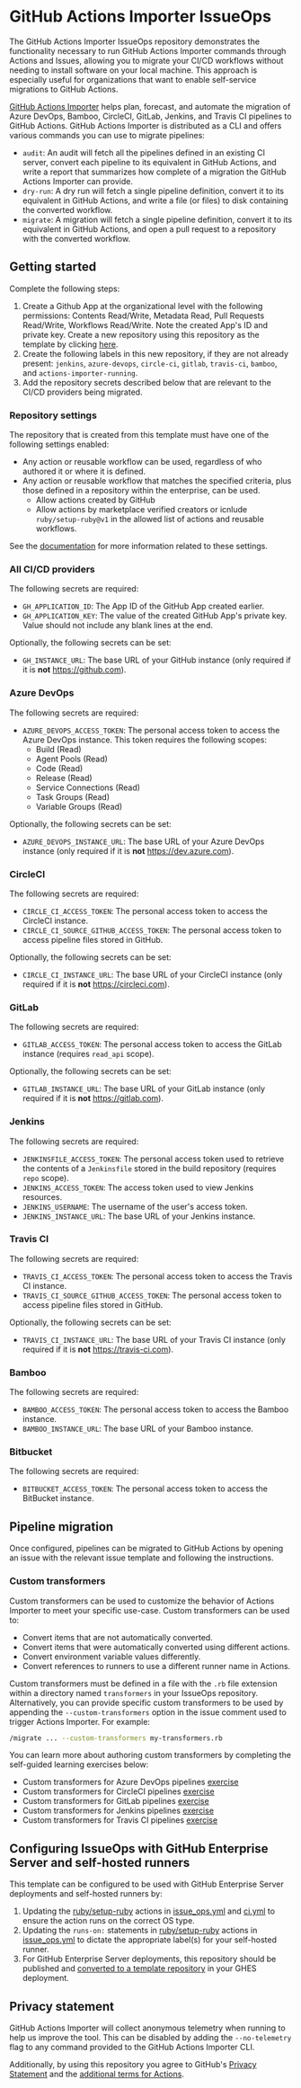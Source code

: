 # GitHub Actions Importer IssueOps

The GitHub Actions Importer IssueOps repository demonstrates the functionality necessary to run GitHub Actions Importer commands through Actions and Issues, allowing you to migrate your CI/CD workflows without needing to install software on your local machine. This approach is especially useful for organizations that want to enable self-service migrations to GitHub Actions.

[GitHub Actions Importer](https://docs.github.com/en/actions/migrating-to-github-actions/automating-migration-with-github-actions-importer) helps plan, forecast, and automate the migration of Azure DevOps, Bamboo, CircleCI, GitLab, Jenkins, and Travis CI pipelines to GitHub Actions. GitHub Actions Importer is distributed as a CLI and offers various commands you can use to migrate pipelines:

- `audit`: An audit will fetch all the pipelines defined in an existing CI server, convert each pipeline to its equivalent in GitHub Actions, and write a report that summarizes how complete of a migration the GitHub Actions Importer can provide.
- `dry-run`: A dry run will fetch a single pipeline definition, convert it to its equivalent in GitHub Actions, and write a file (or files) to disk containing the converted workflow.
- `migrate`: A migration will fetch a single pipeline definition, convert it to its equivalent in GitHub Actions, and open a pull request to a repository with the converted workflow.

## Getting started

Complete the following steps:

1. Create a Github App at the organizational level with the following permissions: Contents Read/Write, Metadata Read, Pull Requests Read/Write, Workflows Read/Write. Note the created App's ID and private key.
Create a new repository using this repository as the template by clicking [here](https://github.com/actions/importer-issue-ops/generate).
2. Create the following labels in this new repository, if they are not already present: `jenkins`, `azure-devops`, `circle-ci`, `gitlab`, `travis-ci`, `bamboo`, and `actions-importer-running`.
3. Add the repository secrets described below that are relevant to the CI/CD providers being migrated.


### Repository settings

The repository that is created from this template must have one of the following settings enabled:

- Any action or reusable workflow can be used, regardless of who authored it or where it is defined.
- Any action or reusable workflow that matches the specified criteria, plus those defined in a repository within the enterprise, can be used.
   - Allow actions created by GitHub
   - Allow actions by marketplace verified creators or icnlude `ruby/setup-ruby@v1` in the allowed list of actions and reusable workflows.

See the [documentation](https://docs.github.com/en/repositories/managing-your-repositorys-settings-and-features/enabling-features-for-your-repository/managing-github-actions-settings-for-a-repository#managing-github-actions-permissions-for-your-repository) for more information related to these settings.

### All CI/CD providers

The following secrets are required:

- `GH_APPLICATION_ID`: The App ID of the GitHub App created earlier.
- `GH_APPLICATION_KEY`: The value of the created GitHub App's private key. Value should not include any blank lines at the end.

Optionally, the following secrets can be set:

- `GH_INSTANCE_URL`: The base URL of your GitHub instance (only required if it is **not** <https://github.com>).

### Azure DevOps

The following secrets are required:

- `AZURE_DEVOPS_ACCESS_TOKEN`: The personal access token to access the Azure DevOps instance. This token requires the following scopes:
  - Build (Read)
  - Agent Pools (Read)
  - Code (Read)
  - Release (Read)
  - Service Connections (Read)
  - Task Groups (Read)
  - Variable Groups (Read)

Optionally, the following secrets can be set:

- `AZURE_DEVOPS_INSTANCE_URL`: The base URL of your Azure DevOps instance (only required if it is **not** <https://dev.azure.com>).

### CircleCI

The following secrets are required:

- `CIRCLE_CI_ACCESS_TOKEN`: The personal access token to access the CircleCI instance.
- `CIRCLE_CI_SOURCE_GITHUB_ACCESS_TOKEN`: The personal access token to access pipeline files stored in GitHub.

Optionally, the following secrets can be set:

- `CIRCLE_CI_INSTANCE_URL`: The base URL of your CircleCI instance (only required if it is **not** <https://circleci.com>).

### GitLab

The following secrets are required:

- `GITLAB_ACCESS_TOKEN`: The personal access token to access the GitLab instance (requires `read_api` scope).

Optionally, the following secrets can be set:

- `GITLAB_INSTANCE_URL`: The base URL of your GitLab instance (only required if it is **not** <https://gitlab.com>).

### Jenkins

The following secrets are required:

- `JENKINSFILE_ACCESS_TOKEN`: The personal access token used to retrieve the contents of a `Jenkinsfile` stored in the build repository (requires `repo` scope).
- `JENKINS_ACCESS_TOKEN`: The access token used to view Jenkins resources.
- `JENKINS_USERNAME`: The username of the user's access token.
- `JENKINS_INSTANCE_URL`: The base URL of your Jenkins instance.

### Travis CI

The following secrets are required:

- `TRAVIS_CI_ACCESS_TOKEN`: The personal access token to access the Travis CI instance.
- `TRAVIS_CI_SOURCE_GITHUB_ACCESS_TOKEN`: The personal access token to access pipeline files stored in GitHub.

Optionally, the following secrets can be set:

- `TRAVIS_CI_INSTANCE_URL`: The base URL of your Travis CI instance (only required if it is **not** <https://travis-ci.com>).

### Bamboo

The following secrets are required:

- `BAMBOO_ACCESS_TOKEN`: The personal access token to access the Bamboo instance.
- `BAMBOO_INSTANCE_URL`: The base URL of your Bamboo instance.
### Bitbucket

The following secrets are required:

- `BITBUCKET_ACCESS_TOKEN`: The personal access token to access the BitBucket instance.

## Pipeline migration

Once configured, pipelines can be migrated to GitHub Actions by opening an issue with the relevant issue template and following the instructions.

### Custom transformers

Custom transformers can be used to customize the behavior of Actions Importer to meet your specific use-case. Custom transformers can be used to:

- Convert items that are not automatically converted.
- Convert items that were automatically converted using different actions.
- Convert environment variable values differently.
- Convert references to runners to use a different runner name in Actions.

Custom transformers must be defined in a file with the `.rb` file extension within a directory named `transformers` in your IssueOps repository. Alternatively, you can provide specific custom transformers to be used by appending the `--custom-transformers` option in the issue comment used to trigger Actions Importer. For example:

```sh
/migrate ... --custom-transformers my-transformers.rb
```

You can learn more about authoring custom transformers by completing the self-guided learning exercises below:

- Custom transformers for Azure DevOps pipelines [exercise](https://github.com/actions/importer-labs/blob/main/azure_devops/5-custom-transformers.md)
- Custom transformers for CircleCI pipelines [exercise](https://github.com/actions/importer-labs/blob/main/circle_ci/5-custom-transformers.md)
- Custom transformers for GitLab pipelines [exercise](https://github.com/actions/importer-labs/blob/main/gitlab/5-custom-transformers.md)
- Custom transformers for Jenkins pipelines [exercise](https://github.com/actions/importer-labs/blob/main/jenkins/5-custom-transformers.md)
- Custom transformers for Travis CI pipelines [exercise](https://github.com/actions/importer-labs/blob/main/travis/5-custom-transformers.md)

## Configuring IssueOps with GitHub Enterprise Server and self-hosted runners

This template can be configured to be used with GitHub Enterprise Server deployments and self-hosted runners by:

1. Updating the [ruby/setup-ruby](https://github.com/ruby/setup-ruby) actions in [issue_ops.yml](./.github/workflows/issue_ops.yml) and [ci.yml](./.github/workflows/ci.yml) to ensure the action runs on the correct OS type.
2. Updating the `runs-on:` statements in [ruby/setup-ruby](https://github.com/ruby/setup-ruby) actions in [issue_ops.yml](./.github/workflows/issue_ops.yml) to dictate the appropriate label(s) for your self-hosted runner.
3. For GitHub Enterprise Server deployments, this repository should be published and [converted to a template repository](https://docs.github.com/en/enterprise-server/repositories/creating-and-managing-repositories/creating-a-template-repository) in your GHES deployment.

## Privacy statement

GitHub Actions Importer will collect anonymous telemetry when running to help us improve the tool. This can be disabled by adding the `--no-telemetry` flag to any command provided to the GitHub Actions Importer CLI.

Additionally, by using this repository you agree to GitHub's [Privacy Statement](https://docs.github.com/en/site-policy/privacy-policies/github-privacy-statement#data-retention-and-deletion-of-data) and the [additional terms for Actions](https://docs.github.com/en/site-policy/github-terms/github-terms-for-additional-products-and-features#actions).
